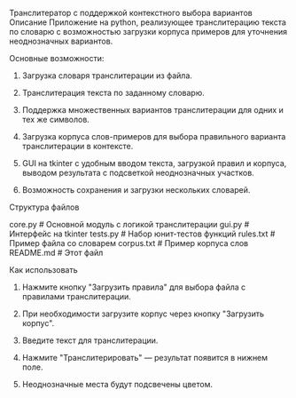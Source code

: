 Транслитератор с поддержкой контекстного выбора вариантов
Описание
Приложение на python, реализующее транслитерацию текста по словарю с возможностью загрузки корпуса примеров для уточнения неоднозначных вариантов.

Основные возможности:

1) Загрузка словаря транслитерации из файла.

2) Транслитерация текста по заданному словарю.

3) Поддержка множественных вариантов транслитерации для одних и тех же символов.

4) Загрузка корпуса слов-примеров для выбора правильного варианта транслитерации в контексте.

5) GUI на tkinter с удобным вводом текста, загрузкой правил и корпуса, выводом результата с подсветкой неоднозначных участков.

6) Возможность сохранения и загрузки нескольких словарей.

Структура файлов

core.py                  # Основной модуль с логикой транслитерации
gui.py                   # Интерфейс на tkinter
tests.py                 # Набор юнит-тестов функций
rules.txt                # Пример файла со словарем
corpus.txt               # Пример корпуса слов
README.md                # Этот файл

Как использовать
1) Нажмите кнопку "Загрузить правила" для выбора файла с правилами транслитерации.

2) При необходимости загрузите корпус через кнопку "Загрузить корпус".

3) Введите текст для транслитерации.

4) Нажмите "Транслитерировать" — результат появится в нижнем поле.

5) Неоднозначные места будут подсвечены цветом.
